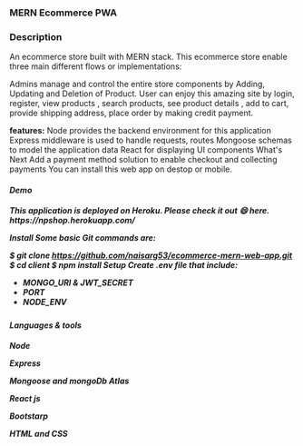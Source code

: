 <h3><b>MERN Ecommerce PWA</b></h3>

<h3><b>Description</b></h3>
An ecommerce store built with MERN stack. This ecommerce store enable three main different flows or implementations:

Admins manage and control the entire store components by Adding, Updating and Deletion of Product.
User can enjoy this amazing site by login, register, view products , search products, see product details , add to cart, provide shipping address, place order by making credit payment.

<b>features:</b>
Node provides the backend environment for this application
Express middleware is used to handle requests, routes
Mongoose schemas to model the application data
React for displaying UI components
What's Next
Add a payment method solution to enable checkout and collecting payments
You can install this web app on destop or mobile.

<h5><b>Demo<b><h5>
This application is deployed on Heroku. Please check it out 😄 here.
https://npshop.herokuapp.com/

Install
Some basic Git commands are:

$ git clone https://github.com/naisarg53/ecommerce-mern-web-app.git
$ cd client
$ npm install
Setup
 Create .env file that include:

  * MONGO_URI & JWT_SECRET
  * PORT 
  * NODE_ENV

<h4><b>Languages & tools</b><h4>

Node

Express

Mongoose and mongoDb Atlas

React js

Bootstarp

HTML and CSS
